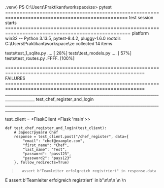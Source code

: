 .venv) PS C:\Users\Praktikant\workspace\ze> pytest
================================================================================================= test session starts ==================================================================================================
platform win32 -- Python 3.13.5, pytest-8.4.2, pluggy-1.6.0
rootdir: C:\Users\Praktikant\workspace\ze
collected 14 items                                                                                                                                                                                                      

tests\test_1_sqlite.py ....                                                                                                                                                                                       [ 28%]
tests\test_models.py ....                                                                                                                                                                                         [ 57%]
tests\test_routes.py .FFFF.                                                                                                                                                                                       [100%]

======================================================================================================= FAILURES =======================================================================================================
_____________________________________________________________________________________________ test_chef_register_and_login _____________________________________________________________________________________________

test_client = <FlaskClient <Flask 'main'>>

    def test_chef_register_and_login(test_client):
        # Зареєструвати Chef
        response = test_client.post("/chef_register", data={
            "email": "chef@example.com",
            "first_name": "Chef",
            "last_name": "Test",
            "password": "pass123",
            "password2": "pass123"
        }, follow_redirects=True)
>       assert b"Teamleiter erfolgreich registriert" in response.data
E       assert b'Teamleiter erfolgreich registriert' in b'<!DOCTYPE html>\n<html lang="de">\n<head>\n    <meta charset="UTF-8">\n    <title>Login</title>\n    <style>\n      ...ubmit();\n                }\n            ">Passwort vergessen?</button>\n        </form>\n    </div>\n</body>\n</html>'
E        +  where b'<!DOCTYPE html>\n<html lang="de">\n<head>\n    <meta charset="UTF-8">\n    <title>Login</title>\n    <style>\n      ...ubmit();\n                }\n            ">Passwort vergessen?</button>\n        </form>\n    </div>\n</body>\n</html>' = <WrapperTestResponse 3481 bytes [200 OK]>.data

tests\test_routes.py:63: AssertionError
_______________________________________________________________________________________________ test_dashboard_for_user ________________________________________________________________________________________________ 

test_client = <FlaskClient <Flask 'main'>>

    def test_dashboard_for_user(test_client):
        user = create_test_user(role=UserRole.User)
        response = login(test_client, "userlogin@example.com", "password123")
>       assert b"Dashboard" in response.data    # title сторінки юзера
        ^^^^^^^^^^^^^^^^^^^^^^^^^^^^^^^^^^^^
E       assert b'Dashboard' in b'<!DOCTYPE html>\n<html lang="de">\n<head>\n    <meta charset="UTF-8">\n    <title>Login</title>\n    <style>\n      ...ubmit();\n                }\n            ">Passwort vergessen?</button>\n        </form>\n    </div>\n</body>\n</html>'
E        +  where b'<!DOCTYPE html>\n<html lang="de">\n<head>\n    <meta charset="UTF-8">\n    <title>Login</title>\n    <style>\n      ...ubmit();\n                }\n            ">Passwort vergessen?</button>\n        </form>\n    </div>\n</body>\n</html>' = <WrapperTestResponse 3470 bytes [200 OK]>.data

tests\test_routes.py:72: AssertionError
_______________________________________________________________________________________________ test_dashboard_for_chef ________________________________________________________________________________________________ 

test_client = <FlaskClient <Flask 'main'>>

    def test_dashboard_for_chef(test_client):
        chef = create_test_user(role=UserRole.Chef)
        response = login(test_client, "userlogin@example.com", "password123")
>       assert b"Chef Dashboard" in response.data   # title сторінки шефа
        ^^^^^^^^^^^^^^^^^^^^^^^^^^^^^^^^^^^^^^^^^
E       assert b'Chef Dashboard' in b'<!DOCTYPE html>\n<html lang="de">\n<head>\n    <meta charset="UTF-8">\n    <title>Login</title>\n    <style>\n      ...ubmit();\n                }\n            ">Passwort vergessen?</button>\n        </form>\n    </div>\n</body>\n</html>'
E        +  where b'<!DOCTYPE html>\n<html lang="de">\n<head>\n    <meta charset="UTF-8">\n    <title>Login</title>\n    <style>\n      ...ubmit();\n                }\n            ">Passwort vergessen?</button>\n        </form>\n    </div>\n</body>\n</html>' = <WrapperTestResponse 3470 bytes [200 OK]>.data

tests\test_routes.py:81: AssertionError
_____________________________________________________________________________________________________ test_logout ______________________________________________________________________________________________________ 

test_client = <FlaskClient <Flask 'main'>>

    def test_logout(test_client):
        user = create_test_user()
        login(test_client, "userlogin@example.com", "password123")
        response = test_client.get("/logout", follow_redirects=True)
>       assert b"Erfolgreich ausgeloggt" in response.data
E       assert b'Erfolgreich ausgeloggt' in b'<!DOCTYPE html>\n<html lang="de">\n<head>\n    <meta charset="UTF-8">\n    <title>Login</title>\n    <style>\n      ...ubmit();\n                }\n            ">Passwort vergessen?</button>\n        </form>\n    </div>\n</body>\n</html>'
E        +  where b'<!DOCTYPE html>\n<html lang="de">\n<head>\n    <meta charset="UTF-8">\n    <title>Login</title>\n    <style>\n      ...ubmit();\n                }\n            ">Passwort vergessen?</button>\n        </form>\n    </div>\n</body>\n</html>' = <WrapperTestResponse 3473 bytes [200 OK]>.data

tests\test_routes.py:91: AssertionError
=================================================================================================== warnings summary =================================================================================================== 
tests/test_1_sqlite.py: 16 warnings
tests/test_models.py: 16 warnings
tests/test_routes.py: 6 warnings
  C:\Users\Praktikant\workspace\ze\.venv\Lib\site-packages\sqlalchemy\sql\schema.py:3624: DeprecationWarning: datetime.datetime.utcnow() is deprecated and scheduled for removal in a future version. Use timezone-aware objects to represent datetimes in UTC: datetime.datetime.now(datetime.UTC).
    return util.wrap_callable(lambda ctx: fn(), fn)  # type: ignore

-- Docs: https://docs.pytest.org/en/stable/how-to/capture-warnings.html
=============================================================================================== short test summary info ================================================================================================ 
FAILED tests/test_routes.py::test_chef_register_and_login - assert b'Teamleiter erfolgreich registriert' in b'<!DOCTYPE html>\n<html lang="de">\n<head>\n    <meta charset="UTF-8">\n    <title>Login</title>\n    <style>\n      ...ubmit();\n                }\n            ">...
FAILED tests/test_routes.py::test_dashboard_for_user - assert b'Dashboard' in b'<!DOCTYPE html>\n<html lang="de">\n<head>\n    <meta charset="UTF-8">\n    <title>Login</title>\n    <style>\n      ...ubmit();\n                }\n            ">Passwort vergessen?</butt...
FAILED tests/test_routes.py::test_dashboard_for_chef - assert b'Chef Dashboard' in b'<!DOCTYPE html>\n<html lang="de">\n<head>\n    <meta charset="UTF-8">\n    <title>Login</title>\n    <style>\n      ...ubmit();\n                }\n            ">Passwort vergessen?<...
FAILED tests/test_routes.py::test_logout - assert b'Erfolgreich ausgeloggt' in b'<!DOCTYPE html>\n<html lang="de">\n<head>\n    <meta charset="UTF-8">\n    <title>Login</title>\n    <style>\n      ...ubmit();\n                }\n            ">Passwort ver...
====================================================================================== 4 failed, 10 passed, 38 warnings in 1.37s ======================================================================================= 